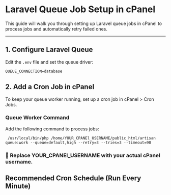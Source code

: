 # Laravel Queue Job Setup in cPanel

This guide will walk you through setting up Laravel queue jobs in cPanel to process jobs and automatically retry failed ones.

---

## 1. Configure Laravel Queue

Edit the `.env` file and set the queue driver:

```env
QUEUE_CONNECTION=database
```



## 2. Add a Cron Job in cPanel
To keep your queue worker running, set up a cron job in cPanel > Cron Jobs.
### Queue Worker Command
Add the following command to process jobs:

```
 /usr/local/bin/php /home/YOUR_CPANEl_USERNAME/public_html/artisan queue:work --queue=default,high --retry=3 --tries=3 --timeout=90
 ```


### 📌 Replace YOUR_CPANEl_USERNAME with your actual cPanel username.
## Recommended Cron Schedule (Run Every Minute)
``` * * * * * /usr/local/bin/php /home/YOUR_CPANEl_USERNAME/public_html/artisan queue:work --queue=default,high --retry=3 --tries=3 --timeout=90
```
